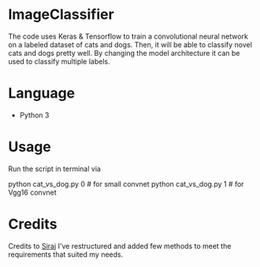 # ImageClassifier


The code uses Keras & Tensorflow to train a convolutional neural network on a labeled dataset of cats and dogs. Then, it will be able to classify novel cats and dogs pretty well.
By changing the model architecture it can be used to classify multiple labels.


Language
============

* Python 3

Usage
============

Run the script in terminal via

python cat_vs_dog.py 0    # for small convnet
python cat_vs_dog.py 1    # for Vgg16 convnet


Credits
============
Credits to [Siraj](https://github.com/llSourcell)
I've restructured and added few methods to meet the requirements that suited my needs.
